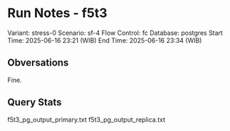 # Run Notes - f5t3

Variant: stress-0
Scenario: sf-4
Flow Control: fc
Database: postgres
Start Time: 2025-06-16 23:21 (WIB)
End Time: 2025-06-16 23:34 (WIB)

## Obversations

Fine.

## Query Stats

f5t3_pg_output_primary.txt
f5t3_pg_output_replica.txt
